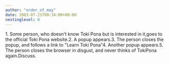 ```yaml
---
author: "order_of_may"
date: 2003-07-21T00:34:00+00:00
nestinglevel: 0
---
```

1\. Some person, who doesn't know Toki Pona but is interested in it,goes to the official Toki Pona website.2. A popup appears.3. The person closes the popup, and follows a link to "Learn Toki Pona"4. Another popup appears.5. The person closes the browser in disgust, and never thinks of TokiPona again.Discuss.